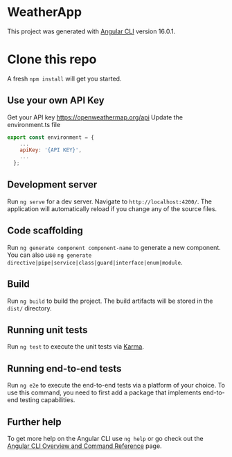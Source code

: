 # WeatherApp

This project was generated with [Angular CLI](https://github.com/angular/angular-cli) version 16.0.1.

# Clone this repo
A fresh `npm install` will get you started.

## Use your own API Key 

Get your API key https://openweathermap.org/api 
Update the environment.ts file 
```javascript
export const environment = {
    ...
    apiKey: '{API KEY}',
    ...
  };
````

## Development server

Run `ng serve` for a dev server. Navigate to `http://localhost:4200/`. The application will automatically reload if you change any of the source files.

## Code scaffolding

Run `ng generate component component-name` to generate a new component. You can also use `ng generate directive|pipe|service|class|guard|interface|enum|module`.

## Build

Run `ng build` to build the project. The build artifacts will be stored in the `dist/` directory.

## Running unit tests

Run `ng test` to execute the unit tests via [Karma](https://karma-runner.github.io).

## Running end-to-end tests

Run `ng e2e` to execute the end-to-end tests via a platform of your choice. To use this command, you need to first add a package that implements end-to-end testing capabilities.

## Further help

To get more help on the Angular CLI use `ng help` or go check out the [Angular CLI Overview and Command Reference](https://angular.io/cli) page.

